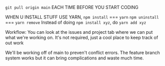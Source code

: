 `git pull origin main` EACH TIME BEFORE YOU START CODING

WHEN U INSTALL STUFF USE YARN,
`npm install` === `yarn`
`npm uninstall` === `yarn remove`
Instead of doing `npm install xyz`, do `yarn add xyz`

Workflow:
You can look at the issues and project tab where we can put what we're working on. It's not required, just a cool place to keep track of out work

We'll be working off of main to preven't conflict errors. The feature branch system works but it can bring complications and 
waste much time.
